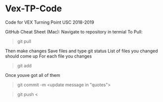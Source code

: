 # Vex-TP-Code
Code for VEX Turning Point USC 2018-2019

GitHub Cheat Sheet (Mac):
Navigate to repository in termial
To Pull:
> git pull

Then make changes
Save files and type git status
List of files you changed should come up
For each file you changes
> git add <filename>

Once youve got all of them
> git commit -m <update message in "quotes">

> git push <
